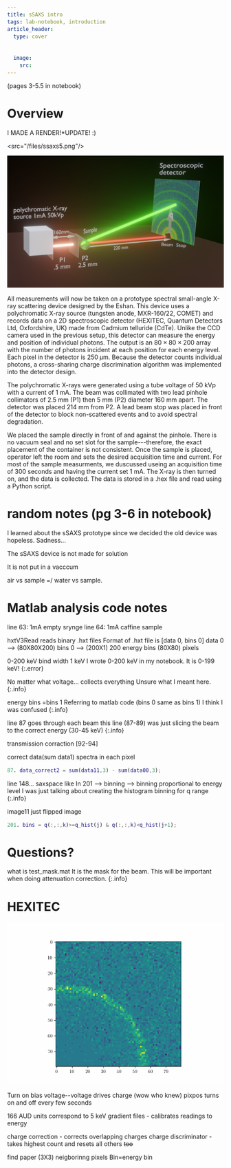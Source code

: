 ```yaml
---
title: sSAXS intro 
tags: lab-notebook, introduction
article_header:
  type: cover
   

  image:
    src: 
---
```

(pages 3-5.5 in notebook)
# Overview 
I MADE A RENDER!*UPDATE! :) 

<src="/files/ssaxs5.png"/>

![](/files/ssaxs5.png)

All measurements will now be taken on a prototype spectral small-angle X-ray scattering device designed by the Eshan. This device uses a polychromatic X-ray source (tungsten anode, MXR-160/22, COMET) and records data on a 2D spectroscopic detector (HEXITEC, Quantum Detectors Ltd, Oxfordshire, UK) made from Cadmium telluride (CdTe). Unlike the CCD camera used in the previous setup, this detector can measure the energy and position of individual photons. The output is an $80 \times 80 \times 200$ array with the number of photons incident at each position for each energy level. Each pixel in the detector is $250\; \mu$m. Because the detector counts individual photons, a cross-sharing charge discrimination algorithm was implemented into the detector design. 

The polychromatic X-rays were generated using a tube voltage of 50 kVp with a current of 1 mA. The beam was collimated with two lead pinhole collimators of 2.5 mm (P1) then 5 mm (P2) diameter 160 mm apart. The detector was placed 214 mm from P2. A lead beam stop was placed in front of the detector to block non-scattered events and to avoid spectral degradation. 

We placed the sample directly in front of and against the pinhole. There is no vacuum seal and no set slot for the sample---therefore, the exact placement of the container is not consistent. Once the sample is placed,  operator left the room and sets the desired acquisition time and current. For most of the sample measurments, we duscussed useing an acquisition time of 300 seconds and having the current set 1 mA. The X-ray is then turned on, and the data is collected. The data is stored in a .hex file and read using a Python script.



# random notes (pg 3-6 in notebook)



I learned about the sSAXS prototype since we decided the old device was hopeless. Sadness...

The sSAXS device is not made for solution 

It is not put in a vacccum 

air vs sample =/ water vs sample. 

# Matlab analysis code notes
line 63: 1mA empty srynge 
line 64: 1mA caffine sample 

hxtV3Read reads binary .hxt files 
Format of .hxt file is 
[data 0, bins 0] 
data 0 --> (80X80X200)
bins 0 --> (200X1)
200 energy bins (80X80) pixels

0-200 keV bind width 1 keV
I wrote 0-200 keV in my notebook. It is 0-199 keV!
{:.error}

No matter what voltage... collects everything
Unsure what I meant here.
{:.info}

energy bins =bins 1
Referring to matlab code (bins 0 same as bins 1) I think I was confused 
{:.info}

line 87 goes through each beam 
this line (87-89) was just slicing the beam to the correct energy (30-45 keV)
{:.info}

transmission corraction [92-94]

correct data(sum data1)
spectra in each pixel 

```Matlab
87. data_correct2 = sum(data11,3) - sum(data00,3); 
```
line 148... saxspace like
In 201 --> binning --> binning proportional to energy level
I was just talking about creating the histogram binning for q range 
{:.info}

image11 just flipped image 

```Matlab
201. bins = q(:,:,k)>=q_hist(j) & q(:,:,k)<q_hist(j+1);

```

# Questions?
what is test_mask.mat 
It is the mask for the beam. This will be important when doing attenuation correction.
{:.info}

# HEXITEC

![Alt Text](/files/caffeinez.gif)



Turn on bias voltage--voltage drives charge (wow who knew) pixpos
turns on and off every few seconds 

166 AUD units correspond to 5 keV
gradient files - calibrates readings to energy

charge correction - corrects overlapping charges 
charge discriminator - takes highest count and resets all others ~~too~~

find paper (3X3) neigborinng pixels 
Bin=energy bin 
 

